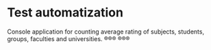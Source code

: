 # Test automatization

Console application for counting average rating of subjects, students, groups, faculties and universities.
®®®
®®®